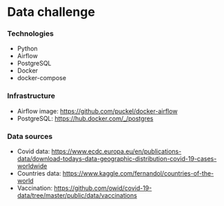 # Data challenge

### Technologies
- Python
- Airflow
- PostgreSQL  
- Docker
- docker-compose

### Infrastructure 
- Airflow image: https://github.com/puckel/docker-airflow
- PostgreSQL: https://hub.docker.com/_/postgres

### Data sources
- Covid data: https://www.ecdc.europa.eu/en/publications-data/download-todays-data-geographic-distribution-covid-19-cases-worldwide
- Countries data: https://www.kaggle.com/fernandol/countries-of-the-world
- Vaccination: https://github.com/owid/covid-19-data/tree/master/public/data/vaccinations